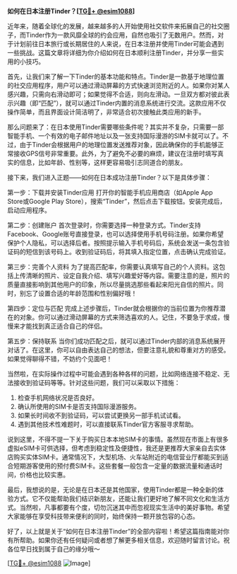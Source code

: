 **如何在日本注册Tinder？[[TG💪+ @esim1088](https://t.me/s/esim1088)]**

近年来，随着全球化的发展，越来越多的人开始使用社交软件来拓展自己的社交圈子，而Tinder作为一款风靡全球的约会应用，自然也吸引了无数用户。然而，对于计划前往日本旅行或长期居住的人来说，在日本注册并使用Tinder可能会遇到一些挑战。这篇文章将详细为你介绍如何在日本顺利注册Tinder，并分享一些实用的小技巧。

首先，让我们来了解一下Tinder的基本功能和特点。Tinder是一款基于地理位置的社交应用程序，用户可以通过滑动屏幕的方式快速浏览附近的人。如果你对某人感兴趣，只需向右滑动即可；如果觉得不合适，则向左滑动。一旦双方都对彼此表示兴趣（即“匹配”），就可以通过Tinder内置的消息系统进行交流。这款应用不仅操作简单，而且界面设计简洁明了，非常适合初次接触此类应用的新手。

那么问题来了：在日本使用Tinder需要哪些条件呢？其实并不复杂，只需要一部智能手机、一个有效的电子邮件地址以及一张支持国际漫游的SIM卡就可以了。不过，由于Tinder会根据用户的地理位置发送推荐对象，因此确保你的手机能够正常接收GPS信号非常重要。此外，为了避免不必要的麻烦，建议在注册时填写真实的信息，比如年龄、性别等，这样更容易吸引志同道合的朋友。

接下来，我们进入正题——如何在日本成功注册Tinder？以下是具体步骤：

第一步：下载并安装Tinder应用
打开你的智能手机应用商店（如Apple App Store或Google Play Store），搜索“Tinder”，然后点击下载按钮。安装完成后，启动应用程序。

第二步：创建账户
首次登录时，你需要选择一种登录方式。Tinder支持Facebook、Google账号直接登录，也可以选择使用手机号码注册。如果你希望保护个人隐私，可以选择后者。按照提示输入手机号码后，系统会发送一条包含验证码的短信到该号码上。收到验证码后，将其填入指定位置，点击确认完成验证。

第三步：完善个人资料
为了提高匹配率，你需要认真填写自己的个人资料。这包括上传清晰的照片、设定自我介绍、填写兴趣爱好等内容。需要注意的是，照片的质量直接影响到其他用户的印象，所以尽量挑选那些看起来阳光自信的照片。同时，别忘了设置合适的年龄范围和性别偏好哦！

第四步：定位与匹配
完成上述步骤后，Tinder就会根据你的当前位置为你推荐潜在的对象。你可以通过滑动屏幕的方式来筛选喜欢的人。记住，不要急于求成，慢慢来才能找到真正适合自己的伴侣。

第五步：保持联系
当你们成功匹配之后，就可以通过Tinder内部的消息系统展开对话了。在这里，你可以自由表达自己的想法，但要注意礼貌和尊重对方的感受。如果觉得聊得不错，不妨约个见面吧！

当然啦，在实际操作过程中可能会遇到各种各样的问题，比如网络连接不稳定、无法接收到验证码等等。针对这些问题，我们可以采取以下措施：

1. 检查手机网络状况是否良好。
2. 确认所使用的SIM卡是否支持国际漫游服务。
3. 如果长时间收不到验证码，可以尝试更换另一部手机试试看。
4. 遇到其他技术性难题时，可以直接联系Tinder官方客服寻求帮助。

说到这里，不得不提一下关于购买日本本地SIM卡的事情。虽然现在市面上有很多虚拟eSIM卡可供选择，但考虑到稳定性及便捷性，我还是更推荐大家亲自去实体店购买实体SIM卡。通常情况下，大型机场、火车站附近的电信营业厅都能买到适合短期游客使用的预付费SIM卡。这些套餐一般包含一定量的数据流量和通话时间，价格也比较实惠。

最后，我想说的是，无论是在日本还是其他国家，使用Tinder都是一种全新的体验方式。它不仅能帮助我们结识新朋友，还能让我们更好地了解不同文化和生活方式。当然啦，凡事都要有个度，切勿沉迷其中而忽视现实生活中的美好事物。希望大家能够在享受科技带来便利的同时，始终保持一颗开放包容的心态。

好了，以上就是关于“如何在日本注册Tinder”的全部内容啦！希望这篇指南能对你有所帮助。如果你还有任何疑问或者想了解更多相关信息，欢迎随时留言讨论。祝各位早日找到属于自己的缘分哦～

[[TG💪+ @esim1088](https://t.me/s/esim1088) ![Image](https://i.postimg.cc/4NQfJmqS/Snipaste-2025-05-13-00-14-12.png)]